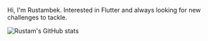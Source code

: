 Hi, I'm Rustambek. Interested in Flutter and always looking for new challenges to tackle.

![Rustam's GitHub stats](https://github-readme-stats.vercel.app/api?username=RustambekSafarov&show_icons=true&theme=tokyonight)

<!-- [![Readme Card](https://github-readme-stats.vercel.app/api/pin/?username=RustambekSafarov&repo=github-readme-stats)](https://github.com/anuraghazra/github-readme-stats)

[![Top Langs](https://github-readme-stats.vercel.app/api/top-langs/?username=RustambekSafarov)](https://github.com/anuraghazra/github-readme-stats)

[![willianrod's wakatime stats](https://github-readme-stats.vercel.app/api/wakatime?username=Rustambek)](https://github.com/anuraghazra/github-readme-stats) -->
